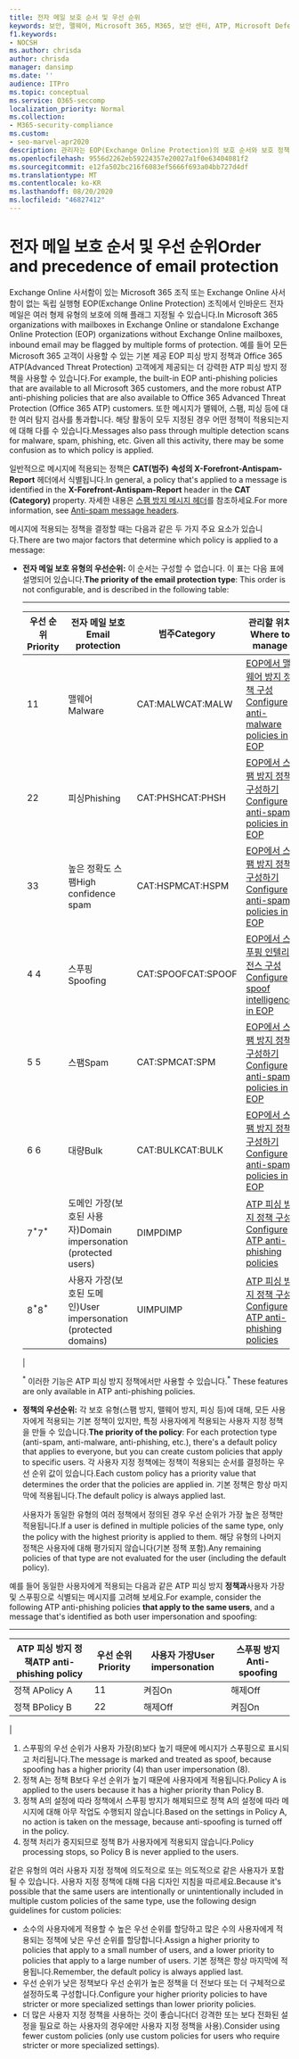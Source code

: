 ```yaml
---
title: 전자 메일 보호 순서 및 우선 순위
keywords: 보안, 맬웨어, Microsoft 365, M365, 보안 센터, ATP, Microsoft Defender ATP, Office 365 ATP, Azure ATP
f1.keywords:
- NOCSH
ms.author: chrisda
author: chrisda
manager: dansimp
ms.date: ''
audience: ITPro
ms.topic: conceptual
ms.service: O365-seccomp
localization_priority: Normal
ms.collection:
- M365-security-compliance
ms.custom:
- seo-marvel-apr2020
description: 관리자는 EOP(Exchange Online Protection)의 보호 순서와 보호 정책에서 의지 여부 값이 적용되는 정책을 결정하는 방법에 대해 학습할 수 있습니다.
ms.openlocfilehash: 9556d2262eb59224357e20027a1f0e63404081f2
ms.sourcegitcommit: e12fa502bc216f6083ef5666f693a04bb727d4df
ms.translationtype: MT
ms.contentlocale: ko-KR
ms.lasthandoff: 08/20/2020
ms.locfileid: "46827412"
---
```

# <a name="order-and-precedence-of-email-protection"></a><span data-ttu-id="f44de-104">전자 메일 보호 순서 및 우선 순위</span><span class="sxs-lookup"><span data-stu-id="f44de-104">Order and precedence of email protection</span></span>

<span data-ttu-id="f44de-105">Exchange Online 사서함이 있는 Microsoft 365 조직 또는 Exchange Online 사서함이 없는 독립 실행형 EOP(Exchange Online Protection) 조직에서 인바운드 전자 메일은 여러 형제 유형의 보호에 의해 플래그 지정될 수 있습니다.</span><span class="sxs-lookup"><span data-stu-id="f44de-105">In Microsoft 365 organizations with mailboxes in Exchange Online or standalone Exchange Online Protection (EOP) organizations without Exchange Online mailboxes, inbound email may be flagged by multiple forms of protection.</span></span> <span data-ttu-id="f44de-106">예를 들어 모든 Microsoft 365 고객이 사용할 수 있는 기본 제공 EOP 피싱 방지 정책과 Office 365 ATP(Advanced Threat Protection) 고객에게 제공되는 더 강력한 ATP 피싱 방지 정책을 사용할 수 있습니다.</span><span class="sxs-lookup"><span data-stu-id="f44de-106">For example, the built-in EOP anti-phishing policies that are available to all Microsoft 365 customers, and the more robust ATP anti-phishing policies that are also available to Office 365 Advanced Threat Protection (Office 365 ATP) customers.</span></span> <span data-ttu-id="f44de-107">또한 메시지가 맬웨어, 스팸, 피싱 등에 대한 여러 탐지 검사를 통과합니다. 해당 활동이 모두 지정된 경우 어떤 정책이 적용되는지에 대해 다를 수 있습니다.</span><span class="sxs-lookup"><span data-stu-id="f44de-107">Messages also pass through multiple detection scans for malware, spam, phishing, etc. Given all this activity, there may be some confusion as to which policy is applied.</span></span>

<span data-ttu-id="f44de-108">일반적으로 메시지에 적용되는 정책은 **CAT(범주)** **속성의 X-Forefront-Antispam-Report** 헤더에서 식별됩니다.</span><span class="sxs-lookup"><span data-stu-id="f44de-108">In general, a policy that's applied to a message is identified in the **X-Forefront-Antispam-Report** header in the **CAT (Category)** property.</span></span> <span data-ttu-id="f44de-109">자세한 내용은 [스팸 방지 메시지 헤더](anti-spam-message-headers.md)를 참조하세요.</span><span class="sxs-lookup"><span data-stu-id="f44de-109">For more information, see [Anti-spam message headers](anti-spam-message-headers.md).</span></span>

<span data-ttu-id="f44de-110">메시지에 적용되는 정책을 결정할 때는 다음과 같은 두 가지 주요 요소가 있습니다.</span><span class="sxs-lookup"><span data-stu-id="f44de-110">There are two major factors that determine which policy is applied to a message:</span></span>

- <span data-ttu-id="f44de-111">**전자 메일 보호 유형의 우선순위:** 이 순서는 구성할 수 없습니다. 이 표는 다음 표에 설명되어 있습니다.</span><span class="sxs-lookup"><span data-stu-id="f44de-111">**The priority of the email protection type**: This order is not configurable, and is described in the following table:</span></span>

  ****

  |<span data-ttu-id="f44de-112">우선 순위</span><span class="sxs-lookup"><span data-stu-id="f44de-112">Priority</span></span>|<span data-ttu-id="f44de-113">전자 메일 보호</span><span class="sxs-lookup"><span data-stu-id="f44de-113">Email protection</span></span>|<span data-ttu-id="f44de-114">범주</span><span class="sxs-lookup"><span data-stu-id="f44de-114">Category</span></span>|<span data-ttu-id="f44de-115">관리할 위치</span><span class="sxs-lookup"><span data-stu-id="f44de-115">Where to manage</span></span>|
  |---|---|---|---|
  |<span data-ttu-id="f44de-116">1</span><span class="sxs-lookup"><span data-stu-id="f44de-116">1</span></span>|<span data-ttu-id="f44de-117">맬웨어</span><span class="sxs-lookup"><span data-stu-id="f44de-117">Malware</span></span>|<span data-ttu-id="f44de-118">CAT:MALW</span><span class="sxs-lookup"><span data-stu-id="f44de-118">CAT:MALW</span></span>|[<span data-ttu-id="f44de-119">EOP에서 맬웨어 방지 정책 구성</span><span class="sxs-lookup"><span data-stu-id="f44de-119">Configure anti-malware policies in EOP</span></span>](configure-anti-malware-policies.md)|
  |<span data-ttu-id="f44de-120">2</span><span class="sxs-lookup"><span data-stu-id="f44de-120">2</span></span>|<span data-ttu-id="f44de-121">피싱</span><span class="sxs-lookup"><span data-stu-id="f44de-121">Phishing</span></span>|<span data-ttu-id="f44de-122">CAT:PHSH</span><span class="sxs-lookup"><span data-stu-id="f44de-122">CAT:PHSH</span></span>|[<span data-ttu-id="f44de-123">EOP에서 스팸 방지 정책 구성하기</span><span class="sxs-lookup"><span data-stu-id="f44de-123">Configure anti-spam policies in EOP</span></span>](configure-your-spam-filter-policies.md)|
  |<span data-ttu-id="f44de-124">3</span><span class="sxs-lookup"><span data-stu-id="f44de-124">3</span></span>|<span data-ttu-id="f44de-125">높은 정확도 스팸</span><span class="sxs-lookup"><span data-stu-id="f44de-125">High confidence spam</span></span>|<span data-ttu-id="f44de-126">CAT:HSPM</span><span class="sxs-lookup"><span data-stu-id="f44de-126">CAT:HSPM</span></span>|[<span data-ttu-id="f44de-127">EOP에서 스팸 방지 정책 구성하기</span><span class="sxs-lookup"><span data-stu-id="f44de-127">Configure anti-spam policies in EOP</span></span>](configure-your-spam-filter-policies.md)|
  |<span data-ttu-id="f44de-128">4 </span><span class="sxs-lookup"><span data-stu-id="f44de-128">4</span></span>|<span data-ttu-id="f44de-129">스푸핑</span><span class="sxs-lookup"><span data-stu-id="f44de-129">Spoofing</span></span>|<span data-ttu-id="f44de-130">CAT:SPOOF</span><span class="sxs-lookup"><span data-stu-id="f44de-130">CAT:SPOOF</span></span>|[<span data-ttu-id="f44de-131">EOP에서 스푸핑 인텔리전스 구성</span><span class="sxs-lookup"><span data-stu-id="f44de-131">Configure spoof intelligence in EOP</span></span>](learn-about-spoof-intelligence.md)|
  |<span data-ttu-id="f44de-132">5 </span><span class="sxs-lookup"><span data-stu-id="f44de-132">5</span></span>|<span data-ttu-id="f44de-133">스팸</span><span class="sxs-lookup"><span data-stu-id="f44de-133">Spam</span></span>|<span data-ttu-id="f44de-134">CAT:SPM</span><span class="sxs-lookup"><span data-stu-id="f44de-134">CAT:SPM</span></span>|[<span data-ttu-id="f44de-135">EOP에서 스팸 방지 정책 구성하기</span><span class="sxs-lookup"><span data-stu-id="f44de-135">Configure anti-spam policies in EOP</span></span>](configure-your-spam-filter-policies.md)|
  |<span data-ttu-id="f44de-136">6 </span><span class="sxs-lookup"><span data-stu-id="f44de-136">6</span></span>|<span data-ttu-id="f44de-137">대량</span><span class="sxs-lookup"><span data-stu-id="f44de-137">Bulk</span></span>|<span data-ttu-id="f44de-138">CAT:BULK</span><span class="sxs-lookup"><span data-stu-id="f44de-138">CAT:BULK</span></span>|[<span data-ttu-id="f44de-139">EOP에서 스팸 방지 정책 구성하기</span><span class="sxs-lookup"><span data-stu-id="f44de-139">Configure anti-spam policies in EOP</span></span>](configure-your-spam-filter-policies.md)|
  |<span data-ttu-id="f44de-140">7<sup>\*</sup></span><span class="sxs-lookup"><span data-stu-id="f44de-140">7<sup>\*</sup></span></span>|<span data-ttu-id="f44de-141">도메인 가장(보호된 사용자)</span><span class="sxs-lookup"><span data-stu-id="f44de-141">Domain impersonation (protected users)</span></span>|<span data-ttu-id="f44de-142">DIMP</span><span class="sxs-lookup"><span data-stu-id="f44de-142">DIMP</span></span>|[<span data-ttu-id="f44de-143">ATP 피싱 방지 정책 구성</span><span class="sxs-lookup"><span data-stu-id="f44de-143">Configure ATP anti-phishing policies</span></span>](configure-atp-anti-phishing-policies.md)|
  |<span data-ttu-id="f44de-144">8<sup>\*</sup></span><span class="sxs-lookup"><span data-stu-id="f44de-144">8<sup>\*</sup></span></span>|<span data-ttu-id="f44de-145">사용자 가장(보호된 도메인)</span><span class="sxs-lookup"><span data-stu-id="f44de-145">User impersonation (protected domains)</span></span>|<span data-ttu-id="f44de-146">UIMP</span><span class="sxs-lookup"><span data-stu-id="f44de-146">UIMP</span></span>|[<span data-ttu-id="f44de-147">ATP 피싱 방지 정책 구성</span><span class="sxs-lookup"><span data-stu-id="f44de-147">Configure ATP anti-phishing policies</span></span>](configure-atp-anti-phishing-policies.md)|
  |

  <span data-ttu-id="f44de-148"><sup>\*</sup> 이러한 기능은 ATP 피싱 방지 정책에서만 사용할 수 있습니다.</span><span class="sxs-lookup"><span data-stu-id="f44de-148"><sup>\*</sup> These features are only available in ATP anti-phishing policies.</span></span>

- <span data-ttu-id="f44de-149">**정책의 우선순위:** 각 보호 유형(스팸 방지, 맬웨어 방지, 피싱 등)에 대해, 모든 사용자에게 적용되는 기본 정책이 있지만, 특정 사용자에게 적용되는 사용자 지정 정책을 만들 수 있습니다.</span><span class="sxs-lookup"><span data-stu-id="f44de-149">**The priority of the policy**: For each protection type (anti-spam, anti-malware, anti-phishing, etc.), there's a default policy that applies to everyone, but you can create custom policies that apply to specific users.</span></span> <span data-ttu-id="f44de-150">각 사용자 지정 정책에는 정책이 적용되는 순서를 결정하는 우선 순위 값이 있습니다.</span><span class="sxs-lookup"><span data-stu-id="f44de-150">Each custom policy has a priority value that determines the order that the policies are applied in.</span></span> <span data-ttu-id="f44de-151">기본 정책은 항상 마지막에 적용됩니다.</span><span class="sxs-lookup"><span data-stu-id="f44de-151">The default policy is always applied last.</span></span>

  <span data-ttu-id="f44de-152">사용자가 동일한 유형의 여러 정책에서 정의된 경우 우선 순위가 가장 높은 정책만 적용됩니다.</span><span class="sxs-lookup"><span data-stu-id="f44de-152">If a user is defined in multiple policies of the same type, only the policy with the highest priority is applied to them.</span></span> <span data-ttu-id="f44de-153">해당 유형의 나머지 정책은 사용자에 대해 평가되지 않습니다(기본 정책 포함).</span><span class="sxs-lookup"><span data-stu-id="f44de-153">Any remaining policies of that type are not evaluated for the user (including the default policy).</span></span>

<span data-ttu-id="f44de-154">예를 들어 동일한 사용자에게 적용되는 다음과 같은 ATP 피싱 방지 **정책과**사용자 가장 및 스푸핑으로 식별되는 메시지를 고려해 보세요.</span><span class="sxs-lookup"><span data-stu-id="f44de-154">For example, consider the following ATP anti-phishing policies **that apply to the same users**, and a message that's identified as both user impersonation and spoofing:</span></span>

  ****

  |<span data-ttu-id="f44de-155">ATP 피싱 방지 정책</span><span class="sxs-lookup"><span data-stu-id="f44de-155">ATP anti-phishing policy</span></span>|<span data-ttu-id="f44de-156">우선 순위</span><span class="sxs-lookup"><span data-stu-id="f44de-156">Priority</span></span>|<span data-ttu-id="f44de-157">사용자 가장</span><span class="sxs-lookup"><span data-stu-id="f44de-157">User impersonation</span></span>|<span data-ttu-id="f44de-158">스푸핑 방지</span><span class="sxs-lookup"><span data-stu-id="f44de-158">Anti-spoofing</span></span>|
  |---|---|---|---|
  |<span data-ttu-id="f44de-159">정책 A</span><span class="sxs-lookup"><span data-stu-id="f44de-159">Policy A</span></span>|<span data-ttu-id="f44de-160">1</span><span class="sxs-lookup"><span data-stu-id="f44de-160">1</span></span>|<span data-ttu-id="f44de-161">켜짐</span><span class="sxs-lookup"><span data-stu-id="f44de-161">On</span></span>|<span data-ttu-id="f44de-162">해제</span><span class="sxs-lookup"><span data-stu-id="f44de-162">Off</span></span>|
  |<span data-ttu-id="f44de-163">정책 B</span><span class="sxs-lookup"><span data-stu-id="f44de-163">Policy B</span></span>|<span data-ttu-id="f44de-164">2</span><span class="sxs-lookup"><span data-stu-id="f44de-164">2</span></span>|<span data-ttu-id="f44de-165">해제</span><span class="sxs-lookup"><span data-stu-id="f44de-165">Off</span></span>|<span data-ttu-id="f44de-166">켜짐</span><span class="sxs-lookup"><span data-stu-id="f44de-166">On</span></span>|
  |

1. <span data-ttu-id="f44de-167">스푸핑의 우선 순위가 사용자 가장(8)보다 높기 때문에 메시지가 스푸핑으로 표시되고 처리됩니다.</span><span class="sxs-lookup"><span data-stu-id="f44de-167">The message is marked and treated as spoof, because spoofing has a higher priority (4) than user impersonation (8).</span></span>
2. <span data-ttu-id="f44de-168">정책 A는 정책 B보다 우선 순위가 높기 때문에 사용자에게 적용됩니다.</span><span class="sxs-lookup"><span data-stu-id="f44de-168">Policy A is applied to the users because it has a higher priority than Policy B.</span></span>
3. <span data-ttu-id="f44de-169">정책 A의 설정에 따라 정책에서 스푸핑 방지가 해제되므로 정책 A의 설정에 따라 메시지에 대해 아무 작업도 수행되지 않습니다.</span><span class="sxs-lookup"><span data-stu-id="f44de-169">Based on the settings in Policy A, no action is taken on the message, because anti-spoofing is turned off in the policy.</span></span>
4. <span data-ttu-id="f44de-170">정책 처리가 중지되므로 정책 B가 사용자에게 적용되지 않습니다.</span><span class="sxs-lookup"><span data-stu-id="f44de-170">Policy processing stops, so Policy B is never applied to the users.</span></span>

<span data-ttu-id="f44de-171">같은 유형의 여러 사용자 지정 정책에 의도적으로 또는 의도적으로 같은 사용자가 포함될 수 있습니다. 사용자 지정 정책에 대해 다음 디자인 지침을 따르세요.</span><span class="sxs-lookup"><span data-stu-id="f44de-171">Because it's possible that the same users are intentionally or unintentionally included in multiple custom policies of the same type, use the following design guidelines for custom policies:</span></span>

- <span data-ttu-id="f44de-172">소수의 사용자에게 적용할 수 높은 우선 순위를 할당하고 많은 수의 사용자에게 적용되는 정책에 낮은 우선 순위를 할당합니다.</span><span class="sxs-lookup"><span data-stu-id="f44de-172">Assign a higher priority to policies that apply to a small number of users, and a lower priority to policies that apply to a large number of users.</span></span> <span data-ttu-id="f44de-173">기본 정책은 항상 마지막에 적용됩니다.</span><span class="sxs-lookup"><span data-stu-id="f44de-173">Remember, the default policy is always applied last.</span></span>
- <span data-ttu-id="f44de-174">우선 순위가 낮은 정책보다 우선 순위가 높은 정책을 더 전보다 또는 더 구체적으로 설정하도록 구성합니다.</span><span class="sxs-lookup"><span data-stu-id="f44de-174">Configure your higher priority policies to have stricter or more specialized settings than lower priority policies.</span></span>
- <span data-ttu-id="f44de-175">더 많은 사용자 지정 정책을 사용하는 것이 좋습니다(더 강격한 또는 보다 전화된 설정을 필요로 하는 사용자의 경우에만 사용자 지정 정책을 사용).</span><span class="sxs-lookup"><span data-stu-id="f44de-175">Consider using fewer custom policies (only use custom policies for users who require stricter or more specialized settings).</span></span>
